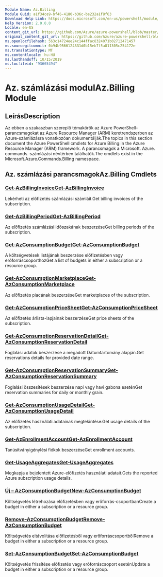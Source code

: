 ```yaml
---
Module Name: Az.Billing
Module Guid: a1f34ce9-bf46-4180-b36c-be232a1f8f63
Download Help Link: https://docs.microsoft.com/en-us/powershell/module/az.billing
Help Version: 2.0.0.0
Locale: en-US
content_git_url: https://github.com/Azure/azure-powershell/blob/master/src/Billing/Billing/help/Az.Billing.md
original_content_git_url: https://github.com/Azure/azure-powershell/blob/master/src/Billing/Billing/help/Az.Billing.md
ms.openlocfilehash: 563c14724ee24c144ffac8324071b02712471457
ms.sourcegitcommit: 0b94b9566124331d0b15eb7f5a811305c254172e
ms.translationtype: MT
ms.contentlocale: hu-HU
ms.lasthandoff: 10/15/2019
ms.locfileid: "93665494"
---
```

# <span data-ttu-id="1b911-101">Az. számlázási modul</span><span class="sxs-lookup"><span data-stu-id="1b911-101">Az.Billing Module</span></span>
## <span data-ttu-id="1b911-102">Leírás</span><span class="sxs-lookup"><span data-stu-id="1b911-102">Description</span></span>
<span data-ttu-id="1b911-103">Az ebben a szakaszban szereplő témakörök az Azure PowerShell-parancsmagokat az Azure Resource Manager (ARM) keretrendszerben az Azure-számlázásra vonatkozóan dokumentálják.</span><span class="sxs-lookup"><span data-stu-id="1b911-103">The topics in this section document the Azure PowerShell cmdlets for Azure Billing in the Azure Resource Manager (ARM) framework.</span></span> <span data-ttu-id="1b911-104">A parancsmagok a Microsoft. Azure. commands. számlázási névtérben találhatók.</span><span class="sxs-lookup"><span data-stu-id="1b911-104">The cmdlets exist in the Microsoft.Azure.Commands.Billing namespace.</span></span>

## <span data-ttu-id="1b911-105">Az. számlázási parancsmagok</span><span class="sxs-lookup"><span data-stu-id="1b911-105">Az.Billing Cmdlets</span></span>
### [<span data-ttu-id="1b911-106">Get-AzBillingInvoice</span><span class="sxs-lookup"><span data-stu-id="1b911-106">Get-AzBillingInvoice</span></span>](Get-AzBillingInvoice.md)
<span data-ttu-id="1b911-107">Lekérheti az előfizetés számlázási számláit.</span><span class="sxs-lookup"><span data-stu-id="1b911-107">Get billing invoices of the subscription.</span></span>

### [<span data-ttu-id="1b911-108">Get-AzBillingPeriod</span><span class="sxs-lookup"><span data-stu-id="1b911-108">Get-AzBillingPeriod</span></span>](Get-AzBillingPeriod.md)
<span data-ttu-id="1b911-109">Az előfizetés számlázási időszakának beszerzése</span><span class="sxs-lookup"><span data-stu-id="1b911-109">Get billing periods of the subscription.</span></span>

### [<span data-ttu-id="1b911-110">Get-AzConsumptionBudget</span><span class="sxs-lookup"><span data-stu-id="1b911-110">Get-AzConsumptionBudget</span></span>](Get-AzConsumptionBudget.md)
<span data-ttu-id="1b911-111">A költségvetések listájának beszerzése előfizetésben vagy erőforráscsoporthoz</span><span class="sxs-lookup"><span data-stu-id="1b911-111">Get a list of budgets in either a subscription or a resource group.</span></span>

### [<span data-ttu-id="1b911-112">Get-AzConsumptionMarketplace</span><span class="sxs-lookup"><span data-stu-id="1b911-112">Get-AzConsumptionMarketplace</span></span>](Get-AzConsumptionMarketplace.md)
<span data-ttu-id="1b911-113">Az előfizetés piacának beszerzése</span><span class="sxs-lookup"><span data-stu-id="1b911-113">Get marketplaces of the subscription.</span></span>

### [<span data-ttu-id="1b911-114">Get-AzConsumptionPriceSheet</span><span class="sxs-lookup"><span data-stu-id="1b911-114">Get-AzConsumptionPriceSheet</span></span>](Get-AzConsumptionPriceSheet.md)
<span data-ttu-id="1b911-115">Az előfizetés árlista-lapjainak beszerzése</span><span class="sxs-lookup"><span data-stu-id="1b911-115">Get price sheets of the subscription.</span></span>

### [<span data-ttu-id="1b911-116">Get-AzConsumptionReservationDetail</span><span class="sxs-lookup"><span data-stu-id="1b911-116">Get-AzConsumptionReservationDetail</span></span>](Get-AzConsumptionReservationDetail.md)
<span data-ttu-id="1b911-117">Foglalási adatok beszerzése a megadott Dátumtartomány alapján.</span><span class="sxs-lookup"><span data-stu-id="1b911-117">Get reservations details for provided date range.</span></span>

### [<span data-ttu-id="1b911-118">Get-AzConsumptionReservationSummary</span><span class="sxs-lookup"><span data-stu-id="1b911-118">Get-AzConsumptionReservationSummary</span></span>](Get-AzConsumptionReservationSummary.md)
<span data-ttu-id="1b911-119">Foglalási összesítések beszerzése napi vagy havi gabona esetén</span><span class="sxs-lookup"><span data-stu-id="1b911-119">Get reservation summaries for daily or monthly grain.</span></span>

### [<span data-ttu-id="1b911-120">Get-AzConsumptionUsageDetail</span><span class="sxs-lookup"><span data-stu-id="1b911-120">Get-AzConsumptionUsageDetail</span></span>](Get-AzConsumptionUsageDetail.md)
<span data-ttu-id="1b911-121">Az előfizetés használati adatainak megtekintése.</span><span class="sxs-lookup"><span data-stu-id="1b911-121">Get usage details of the subscription.</span></span>

### [<span data-ttu-id="1b911-122">Get-AzEnrollmentAccount</span><span class="sxs-lookup"><span data-stu-id="1b911-122">Get-AzEnrollmentAccount</span></span>](Get-AzEnrollmentAccount.md)
<span data-ttu-id="1b911-123">Tanúsítványigénylési fiókok beszerzése</span><span class="sxs-lookup"><span data-stu-id="1b911-123">Get enrollment accounts.</span></span>

### [<span data-ttu-id="1b911-124">Get-UsageAggregates</span><span class="sxs-lookup"><span data-stu-id="1b911-124">Get-UsageAggregates</span></span>](Get-UsageAggregates.md)
<span data-ttu-id="1b911-125">Megkapja a bejelentett Azure-előfizetés használati adatait.</span><span class="sxs-lookup"><span data-stu-id="1b911-125">Gets the reported Azure subscription usage details.</span></span>

### [<span data-ttu-id="1b911-126">Új – AzConsumptionBudget</span><span class="sxs-lookup"><span data-stu-id="1b911-126">New-AzConsumptionBudget</span></span>](New-AzConsumptionBudget.md)
<span data-ttu-id="1b911-127">Költségvetés létrehozása előfizetésben vagy erőforrás-csoportban</span><span class="sxs-lookup"><span data-stu-id="1b911-127">Create a budget in either a subscription or a resource group.</span></span>

### [<span data-ttu-id="1b911-128">Remove-AzConsumptionBudget</span><span class="sxs-lookup"><span data-stu-id="1b911-128">Remove-AzConsumptionBudget</span></span>](Remove-AzConsumptionBudget.md)
<span data-ttu-id="1b911-129">Költségvetés eltávolítása előfizetésből vagy erőforráscsoportből</span><span class="sxs-lookup"><span data-stu-id="1b911-129">Remove a budget in either a subscription or a resource group.</span></span>

### [<span data-ttu-id="1b911-130">Set-AzConsumptionBudget</span><span class="sxs-lookup"><span data-stu-id="1b911-130">Set-AzConsumptionBudget</span></span>](Set-AzConsumptionBudget.md)
<span data-ttu-id="1b911-131">Költségvetés frissítése előfizetés vagy erőforráscsoport esetén</span><span class="sxs-lookup"><span data-stu-id="1b911-131">Update a budget in either a subscription or a resource group.</span></span>

